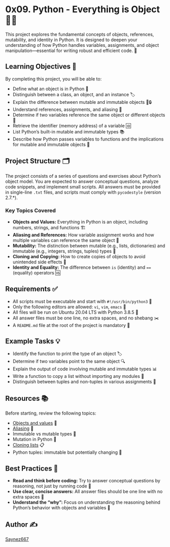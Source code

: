 # 0x09. Python - Everything is Object 🐍✨

This project explores the fundamental concepts of objects, references, mutability, and identity in Python. It is designed to deepen your understanding of how Python handles variables, assignments, and object manipulation—essential for writing robust and efficient code. 🚀

## Learning Objectives 🎯

By completing this project, you will be able to:

- Define what an object is in Python 🧱
- Distinguish between a class, an object, and an instance 🏷️
- Explain the difference between mutable and immutable objects 🔄🔒
- Understand references, assignments, and aliasing 🔗
- Determine if two variables reference the same object or different objects 🧐
- Retrieve the identifier (memory address) of a variable 🆔
- List Python’s built-in mutable and immutable types 📚
- Describe how Python passes variables to functions and the implications for mutable and immutable objects 🧩

## Project Structure 🗂️

The project consists of a series of questions and exercises about Python’s object model. You are expected to answer conceptual questions, analyze code snippets, and implement small scripts. All answers must be provided in single-line `.txt` files, and scripts must comply with `pycodestyle` (version 2.7.*).

### Key Topics Covered

- **Objects and Values:** Everything in Python is an object, including numbers, strings, and functions 🏗️
- **Aliasing and References:** How variable assignment works and how multiple variables can reference the same object 🔄
- **Mutability:** The distinction between mutable (e.g., lists, dictionaries) and immutable (e.g., integers, strings, tuples) types 📝
- **Cloning and Copying:** How to create copies of objects to avoid unintended side effects 🧬
- **Identity and Equality:** The difference between `is` (identity) and `==` (equality) operators 🆚

## Requirements ✅

- All scripts must be executable and start with `#!/usr/bin/python3` 🐍
- Only the following editors are allowed: `vi`, `vim`, `emacs` 📝
- All files will be run on Ubuntu 20.04 LTS with Python 3.8.5 🐧
- All answer files must be one line, no extra spaces, and no shebang ✂️
- A `README.md` file at the root of the project is mandatory 📄

## Example Tasks 💡

- Identify the function to print the type of an object 🏷️
- Determine if two variables point to the same object 🔍
- Explain the output of code involving mutable and immutable types 📊
- Write a function to copy a list without importing any modules 📝
- Distinguish between tuples and non-tuples in various assignments 🥇

## Resources 📚

Before starting, review the following topics:

- [Objects and values](https://docs.python.org/3/reference/datamodel.html#objects-values-and-types) 📖
- [Aliasing](https://docs.python.org/3/reference/datamodel.html#aliasing) 🔗
- Immutable vs mutable types 🔄
- Mutation in Python 🧬
- [Cloning lists](https://docs.python.org/3/reference/datamodel.html#cloning-lists) 📋
- Python tuples: immutable but potentially changing 🧊

## Best Practices 🌟

- **Read and think before coding:** Try to answer conceptual questions by reasoning, not just by running code 🤔
- **Use clear, concise answers:** All answer files should be one line with no extra spaces 🧹
- **Understand the “why”:** Focus on understanding the reasoning behind Python’s behavior with objects and variables 🧠

## Author ✍️

[Saynez667](https://github.com/Saynez667)

